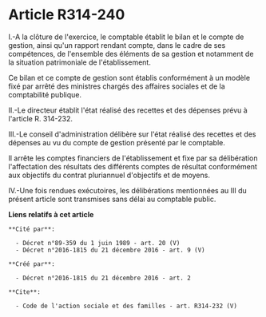 # Article R314-240

I.-A la clôture de l'exercice, le comptable établit le bilan et le compte de gestion, ainsi qu'un rapport rendant compte,
dans le cadre de ses compétences, de l'ensemble des éléments de sa gestion et notamment de la situation patrimoniale de
l'établissement. 

Ce bilan et ce compte de gestion sont établis conformément à un modèle fixé par arrêté des ministres chargés des affaires
sociales et de la comptabilité publique. 

II.-Le directeur établit l'état réalisé des recettes et des dépenses prévu à l'article R. 314-232. 

III.-Le conseil d'administration délibère sur l'état réalisé des recettes et des dépenses au vu du compte de gestion présenté
par le comptable. 

Il arrête les comptes financiers de l'établissement et fixe par sa délibération l'affectation des résultats des différents
comptes de résultat conformément aux objectifs du contrat pluriannuel d'objectifs et de moyens. 

IV.-Une fois rendues exécutoires, les délibérations mentionnées au III du présent article sont transmises sans délai au
comptable public.

**Liens relatifs à cet article**

	**Cité par**:

	  - Décret n°89-359 du 1 juin 1989 - art. 20 (V)
	  - Décret n°2016-1815 du 21 décembre 2016 - art. 9 (V)

	**Créé par**:

	  - Décret n°2016-1815 du 21 décembre 2016 - art. 2

	**Cite**:

	  - Code de l'action sociale et des familles - art. R314-232 (V)
